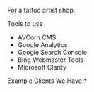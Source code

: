 For a tattoo artist shop.

Tools to use
* AVCorn CMS
* Google Analytics
* Google Search Console
* Bing Webmaster Tools
* Microsoft Clarity

Example Clients We Have
* 